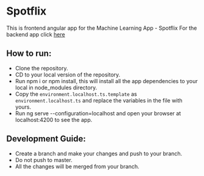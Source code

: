 # Spotflix

This is frontend angular app for the Machine Learning App - Spotflix
For the backend app click [here](https://github.com/KirtiGautam/spotflix-backend)


## How to run:
 - Clone the repository.
 - CD to your local version of the repository.
 - Run npm i or npm install, this will install all the app dependencies to your local in node_modules directory.
 - Copy the `environment.localhost.ts.template` as `environment.localhost.ts` and replace the variables in the file with yours.
 - Run ng serve --configuration=localhost and open your browser at localhost:4200 to see the app.


## Development Guide:
- Create a branch and make your changes and push to your branch.
- Do not push to master.
- All the changes will be merged from your branch.